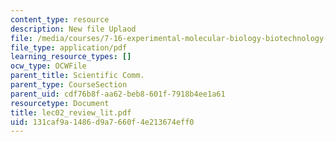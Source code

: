 ```yaml
---
content_type: resource
description: New file Uplaod
file: /media/courses/7-16-experimental-molecular-biology-biotechnology-ii-spring-2005/131caf9a1486d9a7660f4e213674eff0_lec02_review_lit.pdf
file_type: application/pdf
learning_resource_types: []
ocw_type: OCWFile
parent_title: Scientific Comm.
parent_type: CourseSection
parent_uid: cdf76b8f-aa62-beb8-601f-7918b4ee1a61
resourcetype: Document
title: lec02_review_lit.pdf
uid: 131caf9a-1486-d9a7-660f-4e213674eff0
---
```

